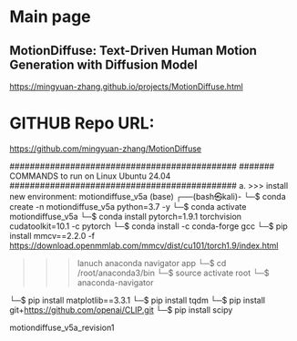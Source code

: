 # Main page
## MotionDiffuse: Text-Driven Human Motion Generation with Diffusion Model
https://mingyuan-zhang.github.io/projects/MotionDiffuse.html


# GITHUB Repo URL: 
https://github.com/mingyuan-zhang/MotionDiffuse

#############################################
####### COMMANDS to run on Linux Ubuntu 24.04
#############################################
a. >>> install new environment: motiondiffuse_v5a 
(base) ┌──(bash㉿kali)-
└─$ conda create -n motiondiffuse_v5a  python=3.7 -y
└─$ conda activate motiondiffuse_v5a 
└─$ conda install pytorch=1.9.1 torchvision cudatoolkit=10.1 -c pytorch
└─$ conda install -c conda-forge gcc
└─$ pip install mmcv==2.2.0 -f https://download.openmmlab.com/mmcv/dist/cu101/torch1.9/index.html

>>> lanuch anaconda navigator app
└─$ cd /root/anaconda3/bin
└─$ source activate root 
└─$ anaconda-navigator 

└─$ pip install matplotlib==3.3.1
└─$ pip install tqdm
└─$ pip install git+https://github.com/openai/CLIP.git
└─$ pip install scipy


motiondiffuse_v5a_revision1
